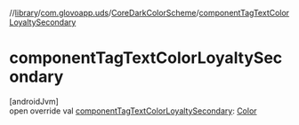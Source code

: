 //[library](../../../index.md)/[com.glovoapp.uds](../index.md)/[CoreDarkColorScheme](index.md)/[componentTagTextColorLoyaltySecondary](component-tag-text-color-loyalty-secondary.md)

# componentTagTextColorLoyaltySecondary

[androidJvm]\
open override val [componentTagTextColorLoyaltySecondary](component-tag-text-color-loyalty-secondary.md): [Color](https://developer.android.com/reference/kotlin/androidx/compose/ui/graphics/Color.html)
